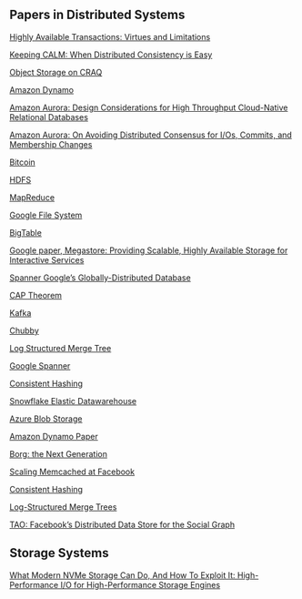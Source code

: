 ## Papers in Distributed Systems

[Highly Available Transactions: Virtues and Limitations](http://www.bailis.org/papers/hat-vldb2014.pdf)

[Keeping CALM: When Distributed Consistency is Easy](https://arxiv.org/pdf/1901.01930.pdf)

[Object Storage on CRAQ](https://www.usenix.org/legacy/event/usenix09/tech/full_papers/terrace/terrace.pdf)

[Amazon Dynamo](https://www.allthingsdistributed.com/files/amazon-dynamo-sosp2007.pdf)

[Amazon Aurora: Design Considerations for High 
Throughput Cloud-Native Relational Databases](https://pdos.csail.mit.edu/6.824/papers/aurora.pdf)

[Amazon Aurora: On Avoiding Distributed Consensus for I/Os,
Commits, and Membership Changes](https://pages.cs.wisc.edu/~yxy/cs839-s20/papers/aurora-sigmod-18.pdf)

[Bitcoin](https://bitcoin.org/bitcoin.pdf)

[HDFS](https://www.cs.utexas.edu/~akella/CS378/S22/838-CloudPapers/hdfs.pdf)

[MapReduce](https://static.googleusercontent.com/media/research.google.com/en//archive/mapreduce-osdi04.pdf)

[Google File System](https://static.googleusercontent.com/media/research.google.com/en//archive/gfs-sosp2003.pdf)

[BigTable](https://static.googleusercontent.com/media/research.google.com/en//archive/bigtable-osdi06.pdf)

[Google paper, Megastore: Providing Scalable, Highly Available Storage for Interactive Services](https://storage.googleapis.com/pub-tools-public-publication-data/pdf/36971.pdf)

[Spanner Google’s Globally-Distributed Database](https://static.googleusercontent.com/media/research.google.com/en//archive/spanner-osdi2012.pdf)

[CAP Theorem](https://groups.csail.mit.edu/tds/papers/Gilbert/Brewer2.pdf)

[Kafka](https://notes.stephenholiday.com/Kafka.pdf)

[Chubby](https://static.googleusercontent.com/media/research.google.com/en//archive/chubby-osdi06.pdf)

[Log Structured Merge Tree](https://www.cs.umb.edu/~poneil/lsmtree.pdf)

[Google Spanner](https://static.googleusercontent.com/media/research.google.com/en//archive/spanner-osdi2012.pdf)

[Consistent Hashing](https://www.cs.princeton.edu/courses/archive/fall09/cos518/papers/chash.pdf)

[Snowflake Elastic Datawarehouse](https://pages.cs.wisc.edu/~yxy/cs764-f20/papers/snowflake.pdf)

[Azure Blob Storage](https://www.cs.purdue.edu/homes/csjgwang/CloudNativeDB/AzureStorageSOSP11.pdf)

[Amazon Dynamo Paper](https://www.allthingsdistributed.com/files/amazon-dynamo-sosp2007.pdf)

[Borg: the Next Generation](https://www.cs.cmu.edu/~harchol/Papers/EuroSys20.pdf)

[Scaling Memcached at Facebook](https://www.usenix.org/system/files/conference/nsdi13/nsdi13-final170_update.pdf)

[Consistent Hashing](https://www.cs.princeton.edu/courses/archive/fall09/cos518/papers/chash.pdf)

[Log-Structured Merge Trees](https://www.cs.umb.edu/~poneil/lsmtree.pdf)

[TAO: Facebook’s Distributed Data Store for the Social Graph](https://www.usenix.org/system/files/conference/atc13/atc13-bronson.pdf)


## Storage Systems

[What Modern NVMe Storage Can Do, And How To Exploit It:
High-Performance I/O for High-Performance Storage Engines](https://www.vldb.org/pvldb/vol16/p2090-haas.pdf)

